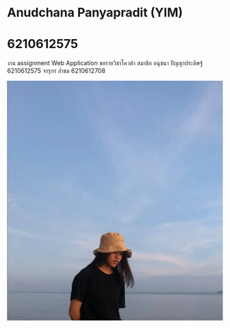 # Anudchana Panyapradit (YIM)
# 6210612575


งาน assignment Web Application ขอรายวิชาโควต้า
สมาชิก อนุชนา ปัญญาประดิษฐ์ 6210612575  จารุกร ล่ำชม 6210612708

![My Picture](yim.jpg)
